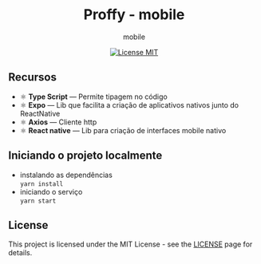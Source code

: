 <h1 align="center">
Proffy - mobile
</h1>

<p align="center">mobile</p>

<p align="center">
  <a href="https://opensource.org/licenses/MIT">
    <img src="https://img.shields.io/badge/License-MIT-blue.svg" alt="License MIT">
  </a>
</p>

## Recursos

- ⚛️ **Type Script** — Permite tipagem no código
- ⚛️ **Expo** — Lib que facilita a criação de aplicativos nativos junto do ReactNative
- ⚛️ **Axios** — Cliente http
- ⚛️ **React native** — Lib para criação de interfaces mobile nativo

## Iniciando o projeto localmente
- instalando as dependências <br>
`yarn install` <br>
- iniciando o serviço <br>
`yarn start`


## License

This project is licensed under the MIT License - see the [LICENSE](https://opensource.org/licenses/MIT) page for details.
